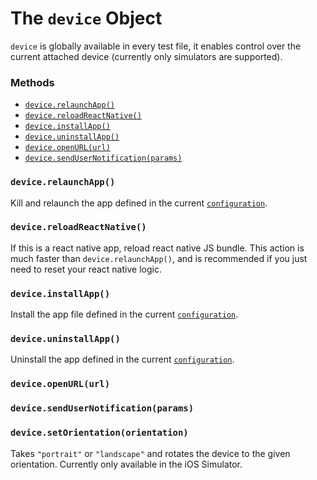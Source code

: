 # The `device` Object

`device` is globally available in every test file, it enables control over the current attached device (currently only simulators are supported).

### Methods

- [`device.relaunchApp()`](#devicerelaunchapp)
- [`device.reloadReactNative()`](#devicereloadreactnative)
- [`device.installApp()`](#deviceinstallapp)
- [`device.uninstallApp()`](#deviceuninstallapp)
- [`device.openURL(url)`](#deviceopenurl)
- [`device.sendUserNotification(params)`](#devicesendusernotifications)

### `device.relaunchApp()`
Kill and relaunch the app defined in the current [`configuration`](APIRef.Configuration.md).



### `device.reloadReactNative()`
If this is a react native app, reload react native JS bundle. This action is much faster than `device.relaunchApp()`, and is recommended if you just need to reset your react native logic.

### `device.installApp()`
Install the app file defined in the current [`configuration`](APIRef.Configuration.md).

### `device.uninstallApp()`
Uninstall the app defined in the current [`configuration`](APIRef.Configuration.md).

### `device.openURL(url)`


### `device.sendUserNotification(params)`

### `device.setOrientation(orientation)`
Takes `"portrait"` or `"landscape"` and rotates the device to the given orientation.
Currently only available in the iOS Simulator.
